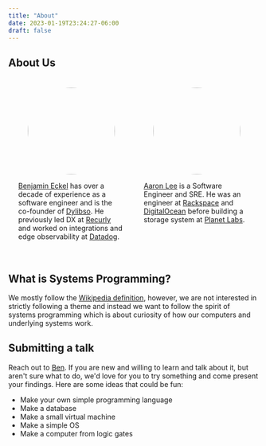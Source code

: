 ```yaml
---
title: "About"
date: 2023-01-19T23:24:27-06:00
draft: false
---
```


## About Us

<style>
.organizers {
  display: flex;
}
.organizer {
  display: flex;
  flex-direction: column;
  align-items: center;
  width: 100%;
  padding: 20px;
}
.organizer img {
  border-radius: 50%;
  width: 175px!important;
  height: 175px!important;
  margin: unset!important; // inherited
}
@media only screen and (max-width: 600px) {
  .organizers {
    flex-direction: column;
  }
}
</style>
<div class="organizers">
  <div class="organizer">
    <img src="/images/ben.jpg" />
    <p><a href="https://github.com/bhelx">Benjamin Eckel</a> has over a decade of experience as a software engineer and is the co-founder of <a href="https://dylib.so">Dylibso</a>. He previously led DX at <a href="https://recurly.com">Recurly</a> and worked on integrations and edge observability at <a href="https://www.datadoghq.com">Datadog</a>.</p>
  </div>
  <div class="organizer">
    <img src="/images/aaron.jpg" />
    <p><a href="https://github.com/wwkeyboard">Aaron Lee</a> is a Software Engineer and SRE. He was an engineer at <a href="https://www.rackspace.com/">Rackspace</a> and <a href="https://www.digitalocean.com/">DigitalOcean</a> before building a storage system at <a href="https://www.planet.com/">Planet Labs</a>.</p>
  </div>
</div>


## What is Systems Programming?

We mostly follow the [Wikipedia definition](https://en.wikipedia.org/wiki/Systems_programming), however, we are not interested in
strictly following a theme and instead we want to follow the spirit of systems programming which is about curiosity of
how our computers and underlying systems work.

## Submitting a talk

Reach out to [Ben](mailto:bhelx@simst.im). If you are new and willing to learn and talk about it, but aren't sure what to do, we'd love for you to
try something and come present your findings. Here are some ideas that could be fun:

* Make your own simple programming language
* Make a database
* Make a small virtual machine
* Make a simple OS
* Make a computer from logic gates

